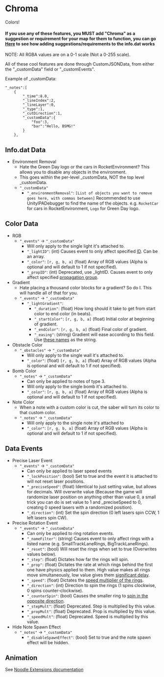 # Chroma

Colors!

#### If you use any of these features, you MUST add "Chroma" as a suggestion or requirement for your map for them to function, you can go [Here](https://github.com/Kylemc1413/SongCore/blob/master/README.md) to see how adding suggestions/requirements to the info.dat works

NOTE: All RGBA values are on a 0-1 scale (Not a 0-255 scale).

All of these cool features are done through CustomJSONData, from either the "_customData" field or "_customEvents".

Example of _customData:

    "_notes":[
        {
            "_time":8.0,
            "_lineIndex":2,
            "_lineLayer":0,
            "_type":1,
            "_cutDirection":1,
            "_customData":{
                "foo":3,
                "bar":"Hello, BSMG!"
            }
        },

## Info.dat Data
* Environment Removal
  * Hate the Green Day logo or the cars in RocketEnvironment? This allows you to disable any objects in the environment.
  * This goes within the per-level _customData, NOT the top level _customData.
  * `"_customData"`
    * `"_environmentRemoval"`: `[List of objects you want to remove goes here, with commas between]` Recommended to use UnityIPADebugger to find the name of the objects. e.g. `RocketCar` for cars in RocketEnvironment, `Logo` for Green Day logo.

## Color Data
* RGB
  * `"_events"` -> `"_customData"`
    * Will only apply to the single light it's attached to.
    * `"_lightID"`: (int) Causes event to only affect specified [ID](https://streamable.com/dhs31). Can be an array.
    * `"_color"`: `[r, g, b, a]` (float) Array of RGB values (Alpha is optional and will default to 1 if not specified).
    * `"_propID"`: (int) Deprecated, use _lightID. Causes event to only affect specified [propagation group](https://streamable.com/byyda).
* Gradient
  * Hate placing a thousand color blocks for a gradient? So do I. This will handle all of that for you.
  * `"_events"` -> `"_customData"`
    * `"_lightGradient"`:
      * `"_duration"`: (float) How long should it take to get from start color to end color (in beats).
      * `"_startColor"`: `[r, g, b, a]` (float) Initial color at beginning of gradient.
      * `"_endColor"`: `[r, g, b, a]` (float) Final color of gradient.
      * `"_easing"`: (string) Gradient will ease according to this field. Use [these names](https://easings.net/en) as the string.
* Obstacle Color
  * `"_obstacles"` -> `"_customData"`
    * Will only apply to the single wall it's attached to.
    * `"_color"`: (float) `[r, g, b, a]` (float) Array of RGB values (Alpha is optional and will default to 1 if not specified).
* Bomb Color
  * `"_notes"` -> `"_customData"`
    * Can only be applied to notes of type 3.
    * Will only apply to the single bomb it's attached to.
    * `"_color"`: `[r, g, b, a]` (float) Array of RGB values (Alpha is optional and will default to 1 if not specified).
* Note Color
  * When a note with a custom color is cut, the saber will turn its color to that custom color.
  * `"_notes"` -> `"_customData"`
    * Will only apply to the single note it's attached to
    * `"_color"`: `[r, g, b, a]` (float) Array of RGB values (Alpha is optional and will default to 1 if not specified).
  
## Data Events
* Precise Laser Event
  * `"_events"` -> `"_customData"`
    * Can only be applied to laser speed events
    * `"_lockPosition"`: (bool) Set to true and the event it is attached to will not reset laser positions.
    * `"_preciseSpeed"`: (float) Identical to just setting value, but allows for decimals. Will overwrite value (Because the game will randomize laser position on anything other than value 0, a small trick you can do is set value to 1 and _preciseSpeed to 0, creating 0 speed lasers with a randomized position).
    * `"_direction"`: (int) Set the spin direction (0 left lasers spin CCW, 1 left lasers spin CW).
* Precise Rotation Event
  * `"_events"` -> `"_customData"`
    * Can only be applied to ring rotation events.
    * `"_nameFilter"`: (string) Causes event to only affect rings with a listed name (e.g. SmallTrackLaneRings, BigTrackLaneRings).
    * `"_reset"`: (bool) Will reset the rings when set to true (Overwrites values below).
    * `"_step"`: (float) Dictates how far the rings will spin.
    * `"_prop"`: (float) Dictates the rate at which rings behind the first one have physics applied to them.  High value makes all rings move simultaneously, low value gives them [significant delay](https://streamable.com/vsdr9).
    * `"_speed"`: (float) Dictates the [speed multiplier of the rings](https://streamable.com/fxlse).
    * `"_direction"`: (int) Direction to spin the rings (1 spins clockwise, 0 spins counter-clockwise).
    * `"_counterSpin"`: (bool) Causes the smaller ring to [spin in the opposite direction](https://streamable.com/4duyy).
    * `"_stepMult"`: (float) Deprecated. Step is multiplied by this value.
    * `"_propMult"`: (float) Deprecated. Prop is multiplied by this value.
    * `"_speedMult"`: (float) Deprecated. Speed is multiplied by this value.
* Hide Note Spawn Effect
  * `"_notes"` -> `"_customData"`
    * `"_disableSpawnEffect"`: (bool) Set to true and the note spawn effect will be hidden.
    
## Animation
See [Noodle Extensions documentation](https://github.com/Aeroluna/NoodleExtensions/blob/master/Documentation/AnimationDocs.md#_color)

